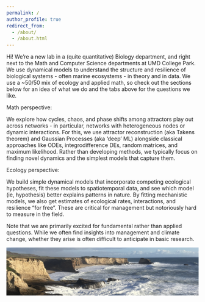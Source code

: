 ```yaml
---
permalink: /
author_profile: true
redirect_from: 
  - /about/
  - /about.html
---
```

Hi! We’re a new lab in a (quite quantitative) Biology department, and right next to the Math and Computer Science departments at UMD College Park. We use dynamical models to understand the structure and resilience of biological systems - often marine ecosystems - in theory and in data. We use a ~50/50 mix of ecology and applied math, so check out the sections below for an idea of what we do and the tabs above for the questions we like.


Math perspective:

We explore how cycles, chaos, and phase shifts among attractors play out across networks - in particular, networks with heterogeneous nodes or dynamic interactions. For this, we use attractor reconstruction (aka Takens theorem) and Gaussian Processes (aka ‘deep’ ML) alongside classical approaches like ODEs, integrodifference DEs, random matrices, and maximum likelihood. Rather than developing methods, we typically focus on finding novel dynamics and the simplest models that capture them.


Ecology perspective:

We build simple dynamical models that incorporate competing ecological hypotheses, fit these models to spatiotemporal data, and see which model (ie, hypothesis) better explains patterns in nature. By fitting mechanistic models, we also get estimates of ecological rates, interactions, and resilience “for free”. These are critical for management but notoriously hard to measure in the field. 

Note that we are primarily excited for fundamental rather than applied questions. While we often find insights into management and climate change, whether they arise is often difficult to anticipate in basic research.


![](/files/7D289825-13D6-4A05-AB4D-4A48BDA6C7C4_1_201_a.jpeg)
